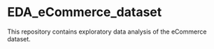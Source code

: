 # EDA_eCommerce_dataset
This repository contains exploratory data analysis of the eCommerce dataset.
